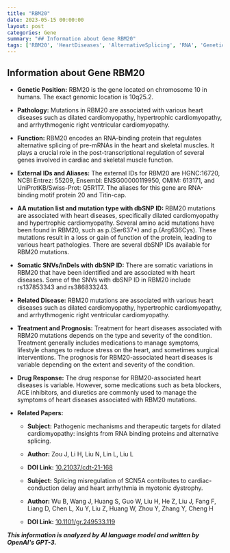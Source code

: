 ```yaml
---
title: "RBM20"
date: 2023-05-15 00:00:00
layout: post
categories: Gene
summary: "## Information about Gene RBM20"
tags: ['RBM20', 'HeartDiseases', 'AlternativeSplicing', 'RNA', 'Genetics', 'Cardiomyopathy', 'Mutation', 'Treatment']
---
```


## Information about Gene RBM20

- **Genetic Position:** RBM20 is the gene located on chromosome 10 in humans. The exact genomic location is 10q25.2.

- **Pathology:** Mutations in RBM20 are associated with various heart diseases such as dilated cardiomyopathy, hypertrophic cardiomyopathy, and arrhythmogenic right ventricular cardiomyopathy.

- **Function:** RBM20 encodes an RNA-binding protein that regulates alternative splicing of pre-mRNAs in the heart and skeletal muscles. It plays a crucial role in the post-transcriptional regulation of several genes involved in cardiac and skeletal muscle function.

- **External IDs and Aliases:** The external IDs for RBM20 are HGNC:16720, NCBI Entrez: 55209, Ensembl: ENSG00000119950, OMIM: 613171, and UniProtKB/Swiss-Prot: Q5R1T7. The aliases for this gene are RNA-binding motif protein 20 and Titin-cap.

- **AA mutation list and mutation type with dbSNP ID:** RBM20 mutations are associated with heart diseases, specifically dilated cardiomyopathy and hypertrophic cardiomyopathy. Several amino acid mutations have been found in RBM20, such as p.(Ser637*) and p.(Arg636Cys). These mutations result in a loss or gain of function of the protein, leading to various heart pathologies. There are several dbSNP IDs available for RBM20 mutations.

- **Somatic SNVs/InDels with dbSNP ID:** There are somatic variations in RBM20 that have been identified and are associated with heart diseases. Some of the SNVs with dbSNP ID in RBM20 include rs137853343 and rs386833243.

- **Related Disease:** RBM20 mutations are associated with various heart diseases such as dilated cardiomyopathy, hypertrophic cardiomyopathy, and arrhythmogenic right ventricular cardiomyopathy.

- **Treatment and Prognosis:** Treatment for heart diseases associated with RBM20 mutations depends on the type and severity of the condition. Treatment generally includes medications to manage symptoms, lifestyle changes to reduce stress on the heart, and sometimes surgical interventions. The prognosis for RBM20-associated heart diseases is variable depending on the extent and severity of the condition.

- **Drug Response:** The drug response for RBM20-associated heart diseases is variable. However, some medications such as beta blockers, ACE inhibitors, and diuretics are commonly used to manage the symptoms of heart diseases associated with RBM20 mutations.

- **Related Papers:**
  - **Subject:** Pathogenic mechanisms and therapeutic targets for dilated cardiomyopathy: insights from RNA binding proteins and alternative splicing. 
  - **Author:** Zou J, Li H, Liu N, Lin L, Liu L
  - **DOI Link:** [10.21037/cdt-21-168]([Click](https://doi.org/10.21037/cdt-21-168))

  - **Subject:** Splicing misregulation of SCN5A contributes to cardiac-conduction delay and heart arrhythmia in myotonic dystrophy. 
  - **Author:** Wu B, Wang J, Huang S, Guo W, Liu H, He Z, Liu J, Fang F, Liang D, Chen L, Xu Y, Liu Z, Huang W, Zhou Y, Zhang Y, Cheng H
  - **DOI Link:** [10.1101/gr.249533.119]([Click](https://doi.org/10.1101/gr.249533.119))

**_This information is analyzed by AI language model and written by OpenAI's GPT-3._**